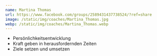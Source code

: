 ```yaml
---
name: Martina Thomas
url: https://www.facebook.com/groups/2589431437738524/?ref=share
image: /static/img/coaches/Martina_Thomas.jpg
webp: /static/img/coaches/Martina_Thomas.webp
---
```


<ul><li>Persönlichkeitsentwicklung</li><li>Kraft geben in herausfordernden Zeiten</li><li>Ziele setzen und umsetzen</li></ul>
